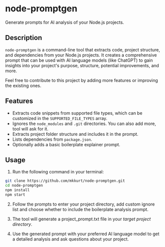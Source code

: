 # node-promptgen

Generate prompts for AI analysis of your Node.js projects.

## Description

`node-promptgen` is a command-line tool that extracts code, project structure, and dependencies from your Node.js projects. It creates a comprehensive prompt that can be used with AI language models (like ChatGPT) to gain insights into your project's purpose, structure, potential improvements, and more.

Feel free to contribute to this project by adding more features or improving the existing ones.

## Features

- Extracts code snippets from supported file types, which can be customized in the `SUPPORTED_FILE_TYPES` array.
- Ignores the `node_modules` and `.git` directories. You can also add more, tool will ask for it.
- Extracts project folder structure and includes it in the prompt.
- Lists dependencies from `package.json`.
- Optionally adds a basic boilerplate explainer prompt.

## Usage

1. Run the following command in your terminal:

```bash
git clone https://github.com/mkkurt/node-promptgen.git
cd node-promptgen
npm install
npm start
```

2. Follow the prompts to enter your project directory, add custom ignore list and choose whether to include the boilerplate analysis prompt.

3. The tool will generate a project_prompt.txt file in your *target project directory*.

4. Use the generated prompt with your preferred AI language model to get a detailed analysis and ask questions about your project.
